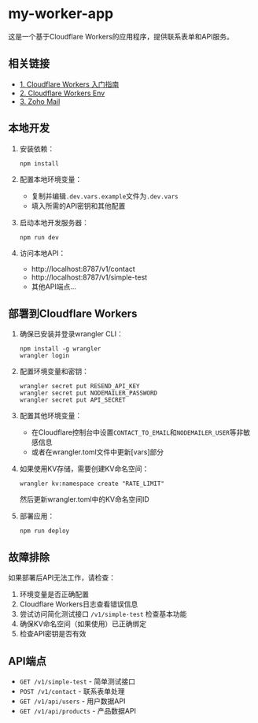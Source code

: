 # my-worker-app

这是一个基于Cloudflare Workers的应用程序，提供联系表单和API服务。

## 相关链接

- [1. Cloudflare Workers 入门指南](https://developers.cloudflare.com/workers/get-started/guide/)
- [2. Cloudflare Workers Env](https://developers.cloudflare.com/workers/configuration/environment-variables/)
- [3. Zoho Mail](https://mailadmin.zoho.com/)

## 本地开发

1. 安装依赖：

   ```
   npm install
   ```

2. 配置本地环境变量：

   - 复制并编辑`.dev.vars.example`文件为`.dev.vars`
   - 填入所需的API密钥和其他配置

3. 启动本地开发服务器：

   ```
   npm run dev
   ```

4. 访问本地API：
   - http://localhost:8787/v1/contact
   - http://localhost:8787/v1/simple-test
   - 其他API端点...

## 部署到Cloudflare Workers

1. 确保已安装并登录wrangler CLI：

   ```
   npm install -g wrangler
   wrangler login
   ```

2. 配置环境变量和密钥：
   ```
   wrangler secret put RESEND_API_KEY
   wrangler secret put NODEMAILER_PASSWORD
   wrangler secret put API_SECRET
   ```
3. 配置其他环境变量：

   - 在Cloudflare控制台中设置`CONTACT_TO_EMAIL`和`NODEMAILER_USER`等非敏感信息
   - 或者在wrangler.toml文件中更新[vars]部分

4. 如果使用KV存储，需要创建KV命名空间：

   ```
   wrangler kv:namespace create "RATE_LIMIT"
   ```

   然后更新wrangler.toml中的KV命名空间ID

5. 部署应用：
   ```
   npm run deploy
   ```

## 故障排除

如果部署后API无法工作，请检查：

1. 环境变量是否正确配置
2. Cloudflare Workers日志查看错误信息
3. 尝试访问简化测试接口 `/v1/simple-test` 检查基本功能
4. 确保KV命名空间（如果使用）已正确绑定
5. 检查API密钥是否有效

## API端点

- `GET /v1/simple-test` - 简单测试接口
- `POST /v1/contact` - 联系表单处理
- `GET /v1/api/users` - 用户数据API
- `GET /v1/api/products` - 产品数据API
